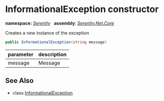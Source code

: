 # InformationalException constructor
**namespace:** *[Serenity](../../README.md#serenity-namespace)*   **assembly**: *[Serenity.Net.Core](../../README.md)*

Creates a new instance of the exception

```csharp
public InformationalException(string message)
```

| parameter | description |
| --- | --- |
| message | Message |

## See Also

* class [InformationalException](../InformationalException.md)
